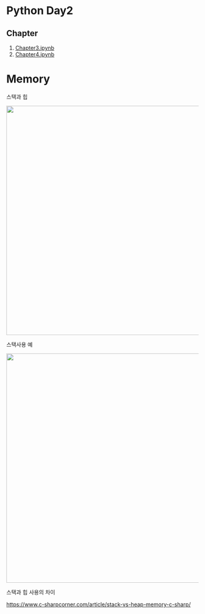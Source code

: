 # Python Day2

## Chapter

1. [Chapter3.ipynb](Chapter3.ipynb)
1. [Chapter4.ipynb](Chapter4.ipynb)


# Memory

스택과 힙

<img src='https://visualgdb.com/w/wp-content/uploads/2021/02/stack2.png' width=600>


스택사용 예

<img src='https://i.stack.imgur.com/umtOF.jpg' width=600>

스택과 힙 사용의 차이

https://www.c-sharpcorner.com/article/stack-vs-heap-memory-c-sharp/
